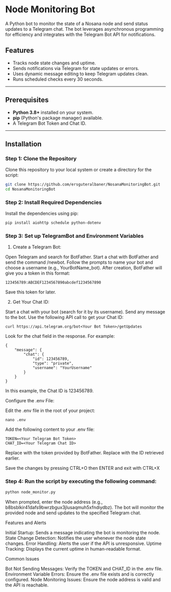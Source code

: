 # Node Monitoring Bot

A Python bot to monitor the state of a Nosana node and send status updates to a Telegram chat. The bot leverages asynchronous programming for efficiency and integrates with the Telegram Bot API for notifications.

## Features
- Tracks node state changes and uptime.
- Sends notifications via Telegram for state updates or errors.
- Uses dynamic message editing to keep Telegram updates clean.
- Runs scheduled checks every 30 seconds.

---

## Prerequisites
- **Python 3.8+** installed on your system.
- **pip** (Python's package manager) available.
- A Telegram Bot Token and Chat ID.

---

## Installation

### Step 1: Clone the Repository
Clone this repository to your local system or create a directory for the script:
```bash
git clone https://github.com/ersguteralbaner/NosanaMonitoringBot.git
cd NosanaMonitoringBot
```

### Step 2: Install Required Dependencies

Install the dependencies using pip:
```bash
pip install aiohttp schedule python-dotenv
```

### Step 3: Set up TelegramBot and Environment Variables

  1. Create a Telegram Bot:

  Open Telegram and search for BotFather.
  Start a chat with BotFather and send the command /newbot.
  Follow the prompts to name your bot and choose a username (e.g., YourBotName_bot).
  After creation, BotFather will give you a token in this format:

    123456789:ABCDEF1234567890abcdef1234567890

  Save this token for later.

    
  2. Get Your Chat ID:

  Start a chat with your bot (search for it by its username).
  Send any message to the bot.
  Use the following API call to get your Chat ID:

    curl https://api.telegram.org/bot<Your Bot Token>/getUpdates

  Look for the chat field in the response. For example:

    {
        "message": {
            "chat": {
                "id": 123456789,
                "type": "private",
                "username": "YourUsername"
            }
        }
    }

  In this example, the Chat ID is 123456789.

  Configure the .env File:

  Edit the .env file in the root of your project:

    nano .env

  Add the following content to your .env file:

    TOKEN=<Your Telegram Bot Token>
    CHAT_ID=<Your Telegram Chat ID>
  Replace <Your Telegram Bot Token> with the token provided by BotFather.
  Replace <Your Telegram Chat ID> with the ID retrieved earlier.

  Save the changes by pressing CTRL+O then ENTER and exit with CTRL+X

### Step 4: Run the script by executing the following command:
```bash
python node_monitor.py
```
When prompted, enter the node address (e.g., b8bsblkir41dafs9bwrzbgux3jlusaqmuh5xfndiydbz). The bot will monitor the provided node and send updates to the specified Telegram chat.


Features and Alerts

  Initial Startup: Sends a message indicating the bot is monitoring the node.
  State Change Detection: Notifies the user whenever the node state changes.
  Error Handling: Alerts the user if the API is unresponsive.
  Uptime Tracking: Displays the current uptime in human-readable format.

Common Issues

  Bot Not Sending Messages: Verify the TOKEN and CHAT_ID in the .env file.
  Environment Variable Errors: Ensure the .env file exists and is correctly configured.
  Node Monitoring Issues: Ensure the node address is valid and the API is reachable.


